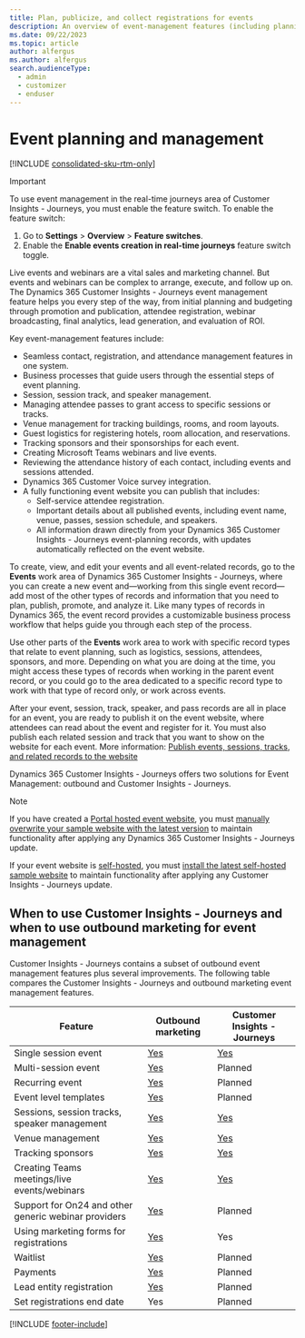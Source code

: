 ```yaml
---
title: Plan, publicize, and collect registrations for events
description: An overview of event-management features (including planning, logistics, sponsors, speakers, promotion, and registration) in  Dynamics 365 Customer Insights - Journeys.
ms.date: 09/22/2023
ms.topic: article
author: alfergus
ms.author: alfergus
search.audienceType: 
  - admin
  - customizer
  - enduser
---
```


# Event planning and management

[!INCLUDE [consolidated-sku-rtm-only](./includes/consolidated-sku-rtm-only.md)]

> [!IMPORTANT]
> To use event management in the real-time journeys area of Customer Insights - Journeys, you must enable the feature switch. To enable the feature switch:
>
> 1. Go to **Settings** > **Overview** > **Feature switches**.
> 1. Enable the **Enable events creation in real-time journeys** feature switch toggle.

Live events and webinars are a vital sales and marketing channel. But events and webinars can be complex to arrange, execute, and follow up on. The Dynamics 365 Customer Insights - Journeys event management feature helps you every step of the way, from initial planning and budgeting through promotion and publication, attendee registration, webinar broadcasting, final analytics, lead generation, and evaluation of ROI.

Key event-management features include:

- Seamless contact, registration, and attendance management features in one system.
- Business processes that guide users through the essential steps of event planning.
- Session, session track, and speaker management.
- Managing attendee passes to grant access to specific sessions or tracks.
- Venue management for tracking buildings, rooms, and room layouts.
- Guest logistics for registering hotels, room allocation, and reservations.
- Tracking sponsors and their sponsorships for each event.
- Creating Microsoft Teams webinars and live events.
- Reviewing the attendance history of each contact, including events and sessions attended.
- Dynamics 365 Customer Voice survey integration.
- A fully functioning event website you can publish that includes:
  - Self-service attendee registration.
  - Important details about all published events, including event name, venue, passes, session schedule, and speakers.
  - All information drawn directly from your Dynamics 365 Customer Insights - Journeys event-planning records, with updates automatically reflected on the event website.

To create, view, and edit your events and all event-related records, go to the **Events** work area of Dynamics 365 Customer Insights - Journeys, where you can create a new event and&mdash;working from this single event record&mdash;add most of the other types of records and information that you need to plan, publish, promote, and analyze it. Like many types of records in Dynamics 365, the event record provides a customizable business process workflow that helps guide you through each step of the process.

Use other parts of the **Events** work area to work with specific record types that relate to event planning, such as logistics, sessions, attendees, sponsors, and more. Depending on what you are doing at the time, you might access these types of records when working in the parent event record, or you could go to the area dedicated to a specific record type to work with that type of record only, or work across events.

After your event, session, track, speaker, and pass records are all in place for an event, you are ready to publish it on the event website, where attendees can read about the event and register for it. You must also publish each related session and track that you want to show on the website for each event. More information: [Publish events, sessions, tracks, and related records to the website](set-up-event-portal.md#publish-event)

Dynamics 365 Customer Insights - Journeys offers two solutions for Event Management: outbound and Customer Insights - Journeys.

> [!NOTE]
> If you have created a [Portal hosted event website](./developer/portal-hosted.md), you must [manually overwrite your sample website with the latest version](./developer/manually-overwriting-sample-website.md) to maintain functionality after applying any Dynamics 365 Customer Insights - Journeys update.
>
> If your event website is [self-hosted](./developer/self-hosted.md), you must [install the latest self-hosted sample website](./developer/event-management-web-application.md) to maintain functionality after applying any Customer Insights - Journeys update.

## When to use Customer Insights - Journeys and when to use outbound marketing for event management

Customer Insights - Journeys contains a subset of outbound event management features plus several improvements. The following table compares the Customer Insights - Journeys and outbound marketing event management features.

|     Feature     |     Outbound marketing    |     Customer Insights - Journeys    |
|---|---|---|
|     Single session event    |     [Yes](set-up-event-outbound.md)    |     [Yes](set-up-event.md)    |
|     Multi-session event          |     [Yes](set-up-event-outbound.md#manage-event-sessions-and-speakers)    |     Planned    |
|     Recurring event    |     [Yes](event-recurring.md)    |     Planned    |
|     Event level templates    |     [Yes](event-templates.md)    |     Planned    |
|     Sessions, session tracks, speaker management    |     [Yes](set-up-event-outbound.md)    |     [Yes](set-up-event.md)    |
|     Venue management    |     [Yes](set-up-event-outbound.md#set-up-the-event-venue)    |     [Yes](set-up-event.md#set-up-the-event-venue)    |
|     Tracking sponsors    |     [Yes](manage-event-sponsorships.md)    |     [Yes](manage-event-sponsorships.md)    |
|     Creating Teams meetings/live events/webinars    |     [Yes](teams-webinar.md)    |     [Yes](teams-webinar.md)    |
|     Support for On24 and other generic webinar providers      |     [Yes](set-up-webinar.md)    |     Planned    |
|     Using marketing forms for registrations    |     [Yes](event-forms.md)    |     Yes   |
|     Waitlist    |     [Yes](event-waitlist.md)    |     Planned    |
|     Payments    |     [Yes](event-payment-gateway.md)    |     Planned    |
|     Lead entity registration    |     [Yes](set-up-event-outbound.md#the-website-and-form-tab)    |     Planned    |
|     Set registrations end date    |    Yes   |    Planned    |

[!INCLUDE [footer-include](./includes/footer-banner.md)]
